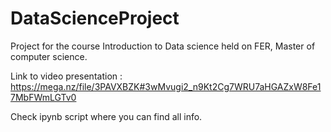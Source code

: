 # DataScienceProject
Project for the course Introduction to Data science held on FER, Master of computer science.

Link to video presentation : https://mega.nz/file/3PAVXBZK#3wMvugi2_n9Kt2Cg7WRU7aHGAZxW8Fe17MbFWmLGTv0

Check ipynb script where you can find all info.
